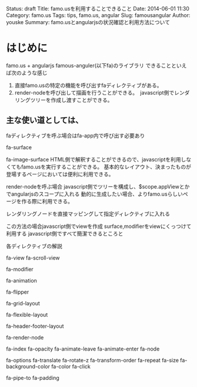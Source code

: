 Status: draft
Title: famo.usを利用することできること
Date: 2014-06-01 11:30
Category: famo.us
Tags: tips, famo.us, angular
Slug: famousangular
Author: youske
Summary: famo.usとangularjsの状況確認と利用方法について

# はじめに
famo.us + angularjs famous-anguler(以下fa)のライブラリ
できることといえば次のような感じ
1. 直接famo.usの特定の機能を呼び出すfaディレクティブがある。
2. render-nodeを呼び出して描画を行うことができる。　javascript側でレンダリングツリーを作成し渡すことができる。

## 主な使い道としては、
faディレクティブを呼ぶ場合はfa-app内で呼び出す必要あり

fa-surface

fa-image-surface
HTML側で解釈することができるので、javascriptを利用しなくてもfamo.usを実行することができる。
基本的なレイアウト、決まったものが登場するページにおいては便利に利用できる。

render-nodeを呼ぶ場合
javascript側でツリーを構成し、$scope.appViewとかでangularjsのスコープに入れる
動的に生成したい場合、よりfamo.usらしいページを作る際に利用できる。  

レンダリングノードを直接マッピングして指定ディレクティブに入れる


この方法の場合javascript側でviewを作成
surface,modifierをviewにくっつけて利用する
javascript側ですべて簡潔できるところと


各ディレクティブの解説

fa-view
fa-scroll-view

fa-modifier

fa-animation


fa-flipper

fa-grid-layout

fa-flexible-layout

fa-header-footer-layout

fa-render-node

fa-index
fa-opacity
fa-animate-leave
fa-animate-enter
fa-node

fa-options
fa-translate
fa-rotate-z
fa-transform-order
fa-repeat
fa-size
fa-background-color
fa-color
fa-click

fa-pipe-to
fa-padding


